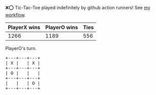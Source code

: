 :x::o: Tic-Tac-Toe played indefinitely by github action runners! See [my workflow](.github/workflows/play.yaml).

|PlayerX wins|PlayerO wins|Ties|
|-|-|-|
|1266|1189|556|

PlayerO's turn.

<pre>
+---+---+---+
| X |   | X |
+---+---+---+
| O |   |   |
+---+---+---+
|   |   | O |
+---+---+---+
</pre>